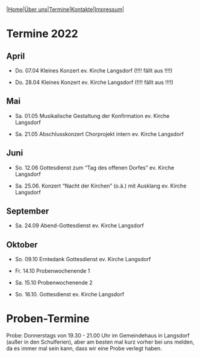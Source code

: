 |[Home](index.md)|[Über uns](ueber_uns.md)|[Termine](termine.md)|[Kontakte](kontakte.md)|[Impressum](impressum.md)|

# Termine 2022

## April

- Do. 07.04   Kleines Konzert ev. Kirche Langsdorf (!!!! fällt aus !!!!)

- Do. 28.04   Kleines Konzert ev. Kirche Langsdorf (!!!! fällt aus !!!!)

## Mai

- Sa. 01.05   Musikalische Gestaltung der Konfirmation  ev. Kirche Langsdorf

- Sa. 21.05   Abschlusskonzert Chorprojekt intern ev. Kirche Langsdorf

## Juni

- So. 12.06   Gottesdienst zum “Tag des offenen Dorfes” ev. Kirche Langsdorf

- Sa. 25.06.  Konzert “Nacht der Kirchen” (o.ä.) mit Ausklang ev. Kirche Langsdorf

## September

- Sa. 24.09   Abend-Gottesdienst ev. Kirche Langsdorf

## Oktober

- So. 09.10   Erntedank Gottesdienst ev. Kirche Langsdorf

- Fr. 14.10   Probenwochenende 1
- Sa. 15.10   Probenwochenende 2
- So. 16.10.  Gottesdienst ev. Kirche Langsdorf

# Proben-Termine

Probe: Donnerstags von 19.30 - 21.00 Uhr im Gemeindehaus in Langsdorf (außer in den Schulferien), aber am besten mal kurz vorher bei uns melden, da es immer mal sein kann, dass wir eine Probe verlegt haben.
